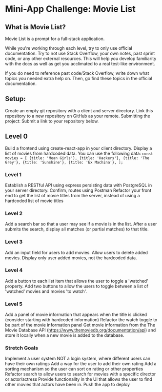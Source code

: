 # Mini-App Challenge: Movie List
## What is Movie List?
Movie List is a prompt for a full-stack application.

While you're working through each level, try to only use official documentation. Try to not use Stack Overflow, your own notes, past sprint code, or any other external resources. This will help you develop familiarity with the docs as well as get you acclimated to a real test-like environment.

If you do need to reference past code/Stack Overflow, write down what topics you needed extra help on. Then, go find these topics in the official documentation.

## Setup:
Create an empty git repository with a client and server directory.
Link this repository to a new repository on GitHub as your remote.
Submitting the project:
Submit a link to your repository below.

## Level 0
Build a frontend using create-react-app in your client directory.
Display a list of movies from hardcoded data.
You can use the following data:
`const movies = [
  {title: 'Mean Girls'},
  {title: 'Hackers'},
  {title: 'The Grey'},
  {title: 'Sunshine'},
  {title: 'Ex Machina'},
];`

### Level 1
Establish a RESTful API using express persisting data with PostgreSQL in your server directory.
Confirm, routes using Postman
Refactor your front end to get the list of movie titles from the server, instead of using a hardcoded list of movie titles

### Level 2
Add a search bar so that a user may see if a movie is in the list.
After a user submits the search, display all matches (or partial matches) to that title.

### Level 3
Add an input field for users to add movies.
Allow users to delete added movies.
Display only user added movies, not the hardcoded data.

### Level 4
Add a button to each list item that allows the user to toggle a 'watched' property.
Add two buttons to allow the users to toggle between a list of 'watched' movies and movies 'to watch'.

### Level 5
Add a panel of movie information that appears when the title is clicked (consider starting with hardcoded information)
Refactor the watch toggle to be part of the movie information panel
Get movie information from the The Movie Database API (https://www.themoviedb.org/documentation/api) and store it locally when a new movie is added to the database.

### Stretch Goals
Implement a user system NOT a login system, where different users can have their own ratings
Add a way for the user to add their own rating
Add a sorting mechanism so the user can sort on rating or other properties
Refactor search to allow users to search for movies with a specific director or actor/actress
Provide functionality in the UI that allows the user to find other movies that actors have been in.
Push the app to deploy
